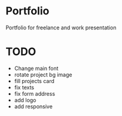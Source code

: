 # Portfolio
Portfolio for freelance and work presentation

# TODO

- Change main font
- rotate project bg image
- fill projects card
- fix texts
- fix form address
- add logo
- add responsive
